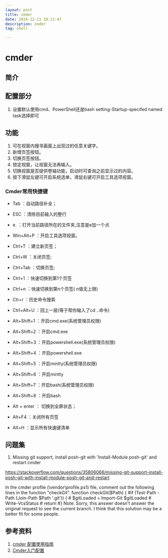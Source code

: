 ```yaml
---
layout: post
title: cmder
date: 2019-12-11 10:11:47
description: cmder
tag: shell

---
```


# cmder

## 简介

## 配置部分

1. 设置默认使用cmd、PowerShell还是bash
setting-Startup-specifed named task选择即可

## 功能

1. 可在视窗内搜寻画面上出现过的任意关键字。
2. 新增页签按钮。
3. 切换页签按钮。
4. 锁定视窗，让视窗无法再输入。
5. 切换视窗是否提供卷轴功能，启动时可查询之前显示过的内容。
6. 按下滑鼠左键可开启系统选单，滑鼠右键可开启工具选项视窗。

### Cmder常用快捷键

- Tab           ：自动路径补全；
- ESC           ：清除目前输入的整行
- e.            ：打开当前路径所在的文件夹,注意是e加一个点
- Win+Alt+P     ：开启工具选项视窗。

- Ctrl+T        ：建立新页签；
- Ctrl+W        ：关闭页签;
- Ctrl+Tab      ：切换页签;
- Ctrl+1        ：快速切换到第1个页签
- Ctrl+n        ：快速切换到第n个页签( n值无上限)
- Ctr+r         ：历史命令搜索
- Ctrl+Alt+U    ：回上一层(等于帮你输入了cd ..命令)

- Alt+Shift+1   ：开启cmd.exe(系统管理员权限)
- Alt+Shift+2   ：开启cmd.exe
- Alt+Shift+3   ：开启powershell.exe(系统管理员权限)
- Alt+Shift+4   ：开启powershell.exe
- Alt+Shift+5   ：开启mintty(系统管理员权限)
- Alt+Shift+6   ：开启mintty
- Alt+Shift+7   ：开启bash(系统管理员权限)
- Alt+Shift+8   ：开启bash
- Alt + enter   ： 切换到全屏状态；
- Alt+F4        ：关闭所有页签
- Alt+H         ：显示所有快速键清单

## 问题集

1. Missing git support, install posh-git with 'Install-Module posh-git' and restart cmder

<https://stackoverflow.com/questions/35806066/missing-git-support-install-posh-git-with-install-module-posh-git-and-restart>

In the cmder profile (\vendor\profile.ps1) file, comment out the following lines in the function "checkGit".
function checkGit($Path) {
    #if (Test-Path -Path (Join-Path $Path '.git')) {
    #    $gitLoaded = Import-Git $gitLoaded
    #    Write-VcsStatus
    #    return
    #}
Note: Sorry, this answer doesn't answer the original request to see the current branch. I think that this solution may be a better fit for some people.

## 参考资料

1. [cmder 配置使用指南](https://www.jianshu.com/p/979db1a96f6d)
2. [Cmder入门配置](https://www.thisfaner.com/posts/tools/cmder/)
